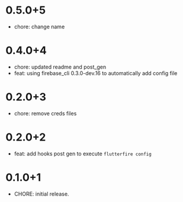 # 0.5.0+5

- chore: change name

# 0.4.0+4

- chore: updated readme and post_gen
- feat: using firebase_cli 0.3.0-dev.16 to automatically add config file

# 0.2.0+3

- chore: remove creds files

# 0.2.0+2

- feat: add hooks post gen to execute `flutterfire config`

# 0.1.0+1

- CHORE: initial release.
